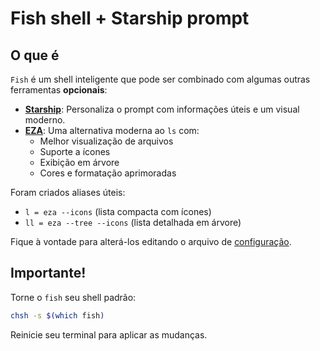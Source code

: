 # Fish shell + Starship prompt

## O que é

`Fish` é um shell inteligente que pode ser combinado com algumas outras ferramentas **opcionais**:

- [**Starship**](https://starship.rs/): Personaliza o prompt com informações úteis e um visual moderno.
- [**EZA**](https://github.com/eza-community/eza): Uma alternativa moderna ao `ls` com:
  - Melhor visualização de arquivos
  - Suporte a ícones
  - Exibição em árvore
  - Cores e formatação aprimoradas

Foram criados aliases úteis:
- `l = eza --icons` (lista compacta com ícones)
- `ll = eza --tree --icons` (lista detalhada em árvore)

Fique à vontade para alterá-los editando o arquivo de [configuração](config.fish).

## Importante!

Torne o `fish` seu shell padrão:

```bash
chsh -s $(which fish)
```
Reinicie seu terminal para aplicar as mudanças.
